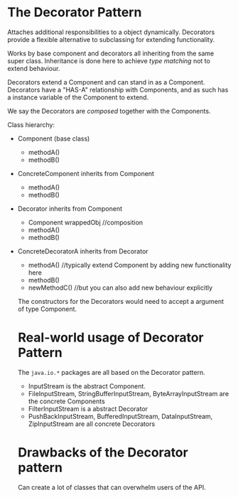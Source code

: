 
# The Decorator Pattern

Attaches additional responsibilities to a object dynamically. Decorators provide a
flexible alternative to subclassing for extending functionality.

Works by base component and decorators all inheriting from the same super class. 
Inheritance is done here to achieve *type matching* not to extend behaviour.

Decorators extend a Component and can stand in as a Component. Decorators have a "HAS-A"
relationship with Components, and as such has a instance variable of the Component to extend.

We say the Decorators are *composed* together with the Components.

Class hierarchy:

* Component    (base class)
  * methodA()
  * methodB()
* ConcreteComponent inherits from Component
  * methodA()
  * methodB()
* Decorator inherits from Component
  * Component wrappedObj     //composition
  * methodA()
  * methodB()
* ConcreteDecoratorA inherits from Decorator
  * methodA()     //typically extend Component by adding new functionality here
  * methodB()
  * newMethodC()  //but you can also add new behaviour explicitly


  The constructors for the Decorators would need to accept a argument of type Component.


  # Real-world usage of Decorator Pattern

  The `java.io.*` packages are all based on the Decorator pattern.

  * InputStream is the abstract Component.
  * FileInputStream, StringBufferInputStream, ByteArrayInputStream are the concrete Components
  * FilterInputStream is a abstract Decorator
  * PushBackInputStream, BufferedInputStream, DataInputStream, ZipInputStream are all concrete Decorators

  # Drawbacks of the Decorator pattern

  Can create a lot of classes that can overwhelm users of the API.
  